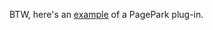 BTW, here's an <a href="https://gist.github.com/scripting/a676b0da36c13576877a91fc77a34ecb">example</a> of a PagePark plug-in. 
